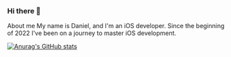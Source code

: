 ### Hi there 👋

About me
My name is Daniel, and I'm an iOS developer. Since the beginning of 2022 I've been on a journey to master iOS development.


[![Anurag's GitHub stats](https://github-readme-stats.vercel.app/api?username=danielkarath&hide=stars&count_private=true&theme=github_dark)](https://github.com/anuraghazra/github-readme-stats)


